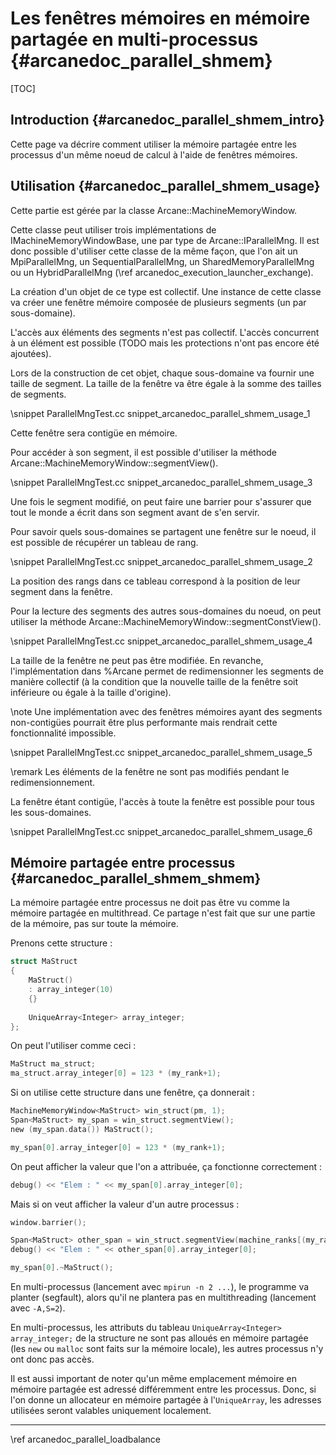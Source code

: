 ﻿# Les fenêtres mémoires en mémoire partagée en multi-processus {#arcanedoc_parallel_shmem}

[TOC]

## Introduction {#arcanedoc_parallel_shmem_intro}

Cette page va décrire comment utiliser la mémoire partagée entre les processus d'un même noeud de calcul à l'aide de
fenêtres mémoires.


## Utilisation {#arcanedoc_parallel_shmem_usage}

Cette partie est gérée par la classe Arcane::MachineMemoryWindow.

Cette classe peut utiliser trois implémentations de IMachineMemoryWindowBase, une par type de 
Arcane::IParallelMng.
Il est donc possible d'utiliser cette classe de la même façon, que l'on ait un MpiParallelMng, un SequentialParallelMng,
un SharedMemoryParallelMng ou un HybridParallelMng (\ref arcanedoc_execution_launcher_exchange).

La création d'un objet de ce type est collectif. Une instance de cette classe va créer une fenêtre mémoire composée de
plusieurs segments (un par sous-domaine).

L'accès aux éléments des segments n'est pas collectif. L'accès concurrent à un élément est possible (TODO mais les
protections n'ont pas encore été ajoutées).

Lors de la construction de cet objet, chaque sous-domaine va fournir une taille de segment. La taille de la fenêtre va
être égale à la somme des tailles de segments.

\snippet ParallelMngTest.cc snippet_arcanedoc_parallel_shmem_usage_1

Cette fenêtre sera contigüe en mémoire.

Pour accéder à son segment, il est possible d'utiliser la méthode Arcane::MachineMemoryWindow::segmentView().

\snippet ParallelMngTest.cc snippet_arcanedoc_parallel_shmem_usage_3

Une fois le segment modifié, on peut faire une barrier pour s'assurer que tout le monde a écrit dans son segment avant
de s'en servir.

Pour savoir quels sous-domaines se partagent une fenêtre sur le noeud, il est possible de récupérer un tableau de rang.

\snippet ParallelMngTest.cc snippet_arcanedoc_parallel_shmem_usage_2

La position des rangs dans ce tableau correspond à la position de leur segment dans la fenêtre.

Pour la lecture des segments des autres sous-domaines du noeud, on peut utiliser la méthode
Arcane::MachineMemoryWindow::segmentConstView().

\snippet ParallelMngTest.cc snippet_arcanedoc_parallel_shmem_usage_4

La taille de la fenêtre ne peut pas être modifiée. En revanche, l'implémentation dans %Arcane permet de redimensionner
les segments de manière collectif (à la condition que la nouvelle taille de la fenêtre soit inférieure ou égale à la
taille d'origine).

\note Une implémentation avec des fenêtres mémoires ayant des segments non-contigües pourrait être plus performante
mais rendrait cette fonctionnalité impossible. 

\snippet ParallelMngTest.cc snippet_arcanedoc_parallel_shmem_usage_5

\remark Les éléments de la fenêtre ne sont pas modifiés pendant le redimensionnement.

La fenêtre étant contigüe, l'accès à toute la fenêtre est possible pour tous les sous-domaines.

\snippet ParallelMngTest.cc snippet_arcanedoc_parallel_shmem_usage_6


## Mémoire partagée entre processus {#arcanedoc_parallel_shmem_shmem}

La mémoire partagée entre processus ne doit pas être vu comme la mémoire partagée en multithread.
Ce partage n'est fait que sur une partie de la mémoire, pas sur toute la mémoire.

Prenons cette structure :

```c
struct MaStruct
{
    MaStruct()
    : array_integer(10)
    {}
    
    UniqueArray<Integer> array_integer;
};
```

On peut l'utiliser comme ceci :

```c
MaStruct ma_struct;
ma_struct.array_integer[0] = 123 * (my_rank+1);
```

Si on utilise cette structure dans une fenêtre, ça donnerait :

```c
MachineMemoryWindow<MaStruct> win_struct(pm, 1);
Span<MaStruct> my_span = win_struct.segmentView();
new (my_span.data()) MaStruct();

my_span[0].array_integer[0] = 123 * (my_rank+1);
```

On peut afficher la valeur que l'on a attribuée, ça fonctionne correctement :

```c
debug() << "Elem : " << my_span[0].array_integer[0];
```

Mais si on veut afficher la valeur d'un autre processus :

```c
window.barrier();

Span<MaStruct> other_span = win_struct.segmentView(machine_ranks[(my_rank + 1) % machine_nb_proc]);
debug() << "Elem : " << other_span[0].array_integer[0];

my_span[0].~MaStruct();
```

En multi-processus (lancement avec `mpirun -n 2 ...`), le programme va planter (segfault), alors qu'il ne plantera pas
en multithreading (lancement avec `-A,S=2`).

En multi-processus, les attributs du tableau `UniqueArray<Integer> array_integer;` de la structure ne sont pas alloués
en mémoire partagée (les `new` ou `malloc` sont faits sur la mémoire locale), les autres processus n'y ont donc pas
accès.

Il est aussi important de noter qu'un même emplacement mémoire en mémoire partagée est adressé différemment entre les
processus. Donc, si l'on donne un allocateur en mémoire partagée à l'`UniqueArray`, les adresses utilisées seront
valables uniquement localement.





____

<div class="section_buttons">
<span class="back_section_button">
\ref arcanedoc_parallel_loadbalance
</span>
<!-- <span class="next_section_button">
\ref 
</span> -->
</div>
